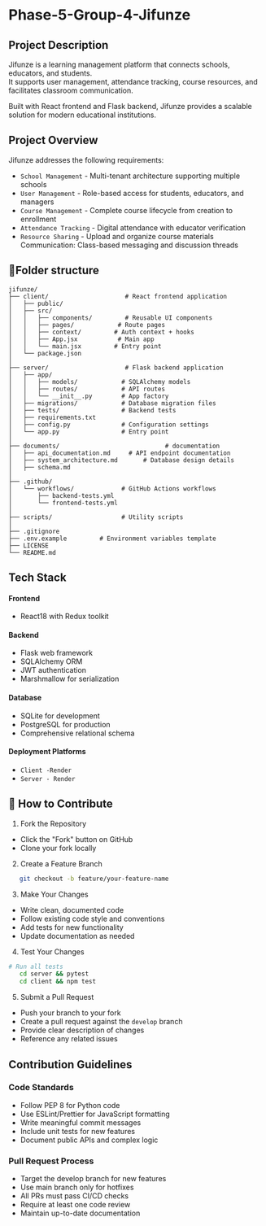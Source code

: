 # Phase-5-Group-4-Jifunze

## Project Description
Jifunze is a learning management platform that connects schools, educators, and students.  
It supports user management, attendance tracking, course resources, and facilitates classroom communication.

Built with React frontend and Flask backend, Jifunze provides a scalable solution for modern educational institutions.


## Project Overview
Jifunze addresses the following requirements:

- `School Management` -  Multi-tenant architecture supporting multiple schools
- `User Management` - Role-based access for students, educators, and managers
- `Course Management` - Complete course lifecycle from creation to enrollment
- `Attendance Tracking` - Digital attendance with educator verification
- `Resource Sharing` - Upload and organize course materials
Communication: Class-based messaging and discussion threads


## 📁Folder structure
```
jifunze/
├── client/                     # React frontend application
│   ├── public/                 
│   ├── src/
│   │   ├── components/         # Reusable UI components
│   │   ├── pages/            # Route pages
│   │   ├── context/         # Auth context + hooks             
│   │   ├── App.jsx           # Main app
│   │   └── main.jsx         # Entry point
│   └── package.json
│
├── server/                     # Flask backend application
│   ├── app/
│   │   ├── models/            # SQLAlchemy models
│   │   ├── routes/            # API routes
│   │   └── __init__.py        # App factory
│   ├── migrations/            # Database migration files
│   ├── tests/                 # Backend tests
│   ├── requirements.txt
│   ├── config.py              # Configuration settings
│   └── app.py                 # Entry point
│
├── documents/                             # documentation
│   ├── api_documentation.md     # API endpoint documentation
│   ├── system_architecture.md       # Database design details
│   ├── schema.md     
│
├── .github/
│   └── workflows/             # GitHub Actions workflows
│       ├── backend-tests.yml
│       └── frontend-tests.yml
│
├── scripts/                   # Utility scripts
│
├── .gitignore
├── .env.example         # Environment variables template
├── LICENSE      
└── README.md     

```

## Tech Stack
#### Frontend
- React18 with Redux toolkit

#### Backend
- Flask web framework
- SQLAlchemy ORM
- JWT authentication
- Marshmallow for serialization

#### Database
- SQLite for development
- PostgreSQL for production
- Comprehensive relational schema

#### Deployment Platforms
- `Client -Render`
- `Server - Render`

## 🤝 How to Contribute

1. Fork the Repository
- Click the "Fork" button on GitHub
- Clone your fork locally


2. Create a Feature Branch

 ```bash   
    git checkout -b feature/your-feature-name
```

3. Make Your Changes

- Write clean, documented code
- Follow existing code style and conventions
- Add tests for new functionality
- Update documentation as needed


4. Test Your Changes
```bash   
# Run all tests
   cd server && pytest
   cd client && npm test
   ```

5. Submit a Pull Request

- Push your branch to your fork
- Create a pull request against the `develop` branch
- Provide clear description of changes
- Reference any related issues 


## Contribution Guidelines
### Code Standards

- Follow PEP 8 for Python code
- Use ESLint/Prettier for JavaScript formatting
- Write meaningful commit messages
- Include unit tests for new features
- Document public APIs and complex logic


### Pull Request Process

- Target the develop branch for new features
- Use main branch only for hotfixes
- All PRs must pass CI/CD checks
- Require at least one code review
- Maintain up-to-date documentation


